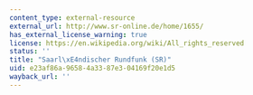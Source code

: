 ```yaml
---
content_type: external-resource
external_url: http://www.sr-online.de/home/1655/
has_external_license_warning: true
license: https://en.wikipedia.org/wiki/All_rights_reserved
status: ''
title: "Saarl\xE4ndischer Rundfunk (SR)"
uid: e23af86a-9658-4a33-87e3-04169f20e1d5
wayback_url: ''
---
```


